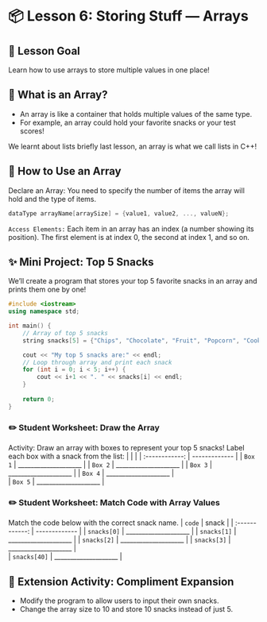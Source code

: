 # 📦 Lesson 6: Storing Stuff — Arrays
## 🎯 Lesson Goal
Learn how to use arrays to store multiple values in one place!

## 🧳 What is an Array?
* An array is like a container that holds multiple values of the same type. 
* For example, an array could hold your favorite snacks or your test scores!

We learnt about lists briefly last lesson, an array is what we call lists in C++!
## 📝 How to Use an Array
Declare an Array: You need to specify the number of items the array will hold and the type of items.

``` c++
dataType arrayName[arraySize] = {value1, value2, ..., valueN};
```
```Access Elements:``` Each item in an array has an index (a number showing its position).
The first element is at index 0, the second at index 1, and so on.

## ✨ Mini Project: Top 5 Snacks
We’ll create a program that stores your top 5 favorite snacks in an array and prints them one by one!
``` cpp
#include <iostream>
using namespace std;

int main() {
	// Array of top 5 snacks
	string snacks[5] = {"Chips", "Chocolate", "Fruit", "Popcorn", "Cookies"};

	cout << "My top 5 snacks are:" << endl;
	// Loop through array and print each snack
	for (int i = 0; i < 5; i++) {
    	cout << i+1 << ". " << snacks[i] << endl;
	}
    
	return 0;
}
```

### ✏️ Student Worksheet: Draw the Array 
Activity: Draw an array with boxes to represent your top 5 snacks! 
Label each box with a snack from the list:
|                    |                         |
| :------------:     | -------------           | 
| ```Box 1```        |  ____________________   | 
| ```Box 2```        |  ____________________   | 
| ```Box 3```        |  ____________________   | 
| ```Box 4```        |  ____________________   |  
| ```Box 5```        |  ____________________   | 

### ✏️ Student Worksheet: Match Code with Array Values
Match the code below with the correct snack name.
| ```code```        | snack                   |
| :------------:    | -------------           | 
| ```snacks[0]```   |  ____________________   | 
| ```snacks[1]```   |  ____________________   | 
| ```snacks[2]```   |  ____________________   | 
| ```snacks[3]```   |  ____________________   |  
| ```snacks[40]```  |  ____________________   | 

## 🌟 Extension Activity: Compliment Expansion
* Modify the program to allow users to input their own snacks.
* Change the array size to 10 and store 10 snacks instead of just 5.